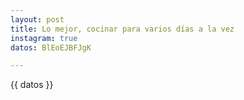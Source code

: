 ```yaml
---
layout: post
title: Lo mejor, cocinar para varios días a la vez
instagram: true
datos: BlEoEJBFJgK

---
```

<amp-instagram data-shortcode="{{ page.datos }}"
  data-captioned
  width="700"
  height="384"
  layout="responsive">
</amp-instagram>
<p>{{ datos }}</p>
